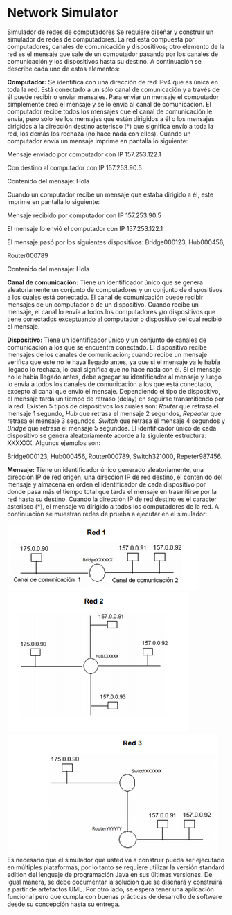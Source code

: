 # Network Simulator


Simulador de redes de computadores
Se requiere diseñar y construir un simulador de redes de computadores. La red está
compuesta por computadores, canales de comunicación y dispositivos; otro
elemento de la red es el mensaje que sale de un computador pasando por los
canales de comunicación y los dispositivos hasta su destino. A continuación se
describe cada uno de estos elementos:

**Computador:** Se identifica con una dirección de red IPv4 que es única en toda la red.
Está conectado a un sólo canal de comunicación y a través de él puede recibir o
enviar mensajes. Para enviar un mensaje el computador simplemente crea el
mensaje y se lo envía al canal de comunicación. El computador recibe todos los
mensajes que el canal de comunicación le envía, pero sólo lee los mensajes que
están dirigidos a él o los mensajes dirigidos a la dirección destino asterisco (*) que
significa envío a toda la red, los demás los rechaza (no hace nada con ellos).
Cuando un computador envía un mensaje imprime en pantalla lo siguiente:

Mensaje enviado por computador con IP 157.253.122.1

Con destino al computador con IP 157.253.90.5

Contenido del mensaje: Hola

Cuando un computador recibe un mensaje que estaba dirigido a él, este imprime
en pantalla lo siguiente:

Mensaje recibido por computador con IP 157.253.90.5

El mensaje lo envió el computador con IP 157.253.122.1

El mensaje pasó por los siguientes dispositivos: Bridge000123, Hub000456,

Router000789

Contenido del mensaje: Hola

**Canal de comunicación:** Tiene un identificador único que se genera aleatoriamente
un conjunto de computadores y un conjunto de dispositivos a los cuales está
conectado. El canal de comunicación puede recibir mensajes de un computador o
de un dispositivo. Cuando recibe un mensaje, el canal lo envía a todos los
computadores y/o dispositivos que tiene conectados exceptuando al computador o
dispositivo del cual recibió el mensaje.

**Dispositivo:** Tiene un identificador único y un conjunto de canales de comunicación
a los que se encuentra conectado. El dispositivo recibe mensajes de los canales de 
comunicación; cuando recibe un mensaje verifica que este no le haya llegado antes,
ya que si el mensaje ya le había llegado lo rechaza, lo cual significa que no hace
nada con él. Si el mensaje no le había llegado antes, debe agregar su identificador
al mensaje y luego lo envía a todos los canales de comunicación a los que está
conectado, excepto al canal que envió el mensaje. Dependiendo el tipo de
dispositivo, el mensaje tarda un tiempo de retraso (delay) en seguirse transmitiendo
por la red. Existen 5 tipos de dispositivos los cuales son: _Router_ que retrasa el
mensaje 1 segundo, _Hub_ que retrasa el mensaje 2 segundos, _Repeater_ que retrasa
el mensaje 3 segundos, _Switch_ que retrasa el mensaje 4 segundos y _Bridge_ que
retrasa el mensaje 5 segundos. El identificador único de cada dispositivo se genera
aleatoriamente acorde a la siguiente estructura: <NombreTipoDispositivo>XXXXXX.
Algunos ejemplos son:

Bridge000123, Hub000456, Router000789, Switch321000, Repeter987456.

**Mensaje:** Tiene un identificador único generado aleatoriamente, una dirección IP de
red origen, una dirección IP de red destino, el contenido del mensaje y almacena en
orden el identificador de cada dispositivo por donde pasa más el tiempo total que
tarda el mensaje en trasmitirse por la red hasta su destino. Cuando la dirección IP
de red destino es el caracter asterisco (*), el mensaje va dirigido a todos los
computadores de la red.
A continuación se muestran redes de prueba a ejecutar en el simulador:

![Red1](/img/Network1.PNG)
![Red2](/img/Network2.PNG)
![Red3](/img/Network3.PNG)
Es necesario que el simulador que usted va a construir pueda ser ejecutado en
múltiples plataformas, por lo tanto se requiere utilizar la versión standard edition del
lenguaje de programación Java en sus últimas versiones. De igual manera, se debe
documentar la solución que se diseñará y construirá a partir de artefactos UML. Por
otro lado, se espera tener una aplicación funcional pero que cumpla con buenas
prácticas de desarrollo de software desde su concepción hasta su entrega.
